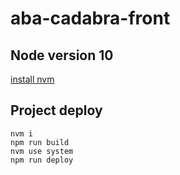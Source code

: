 # aba-cadabra-front

## Node version 10

[install nvm](https://github.com/nvm-sh/nvm)

## Project deploy

```
nvm i
npm run build
nvm use system
npm run deploy
```
